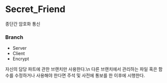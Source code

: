 # Secret_Friend
종단간 암호화 통신

### Branch
- Server
- Client
- Encrypt

자신의 담당 파트에 관한 브랜치만 사용한다.\n
다른 브랜치에서 관리하는 파일 혹은 함수를 수정하거나 사용해야 한다면 주석 및 사전에 통보를 한 이후에 시행한다.
